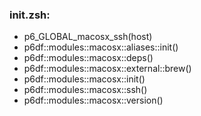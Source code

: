 ### init.zsh:
- p6_GLOBAL_macosx_ssh(host)
- p6df::modules::macosx::aliases::init()
- p6df::modules::macosx::deps()
- p6df::modules::macosx::external::brew()
- p6df::modules::macosx::init()
- p6df::modules::macosx::ssh()
- p6df::modules::macosx::version()

